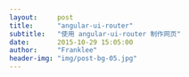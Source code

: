 ```yaml
---
layout:     post
title:      "angular-ui-router"
subtitle:   "使用 angular-ui-router 制作网页"
date:       2015-10-29 15:05:00
author:     "Franklee"
header-img: "img/post-bg-05.jpg"
---
```


<pre>
  <!DOCTYPE html>
  <html lang="zh-cn">
  <head>
     <meta charset="UTF-8">
  </head>
  <body ng-app="wetestApp" ui-view>
  </body>
  </html>
</pre>

